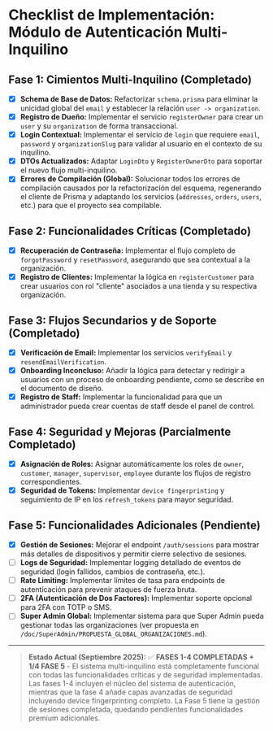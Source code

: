 # Checklist de Implementación: Módulo de Autenticación Multi-Inquilino

## Fase 1: Cimientos Multi-Inquilino (Completado)
- [x] **Schema de Base de Datos:** Refactorizar `schema.prisma` para eliminar la unicidad global del `email` y establecer la relación `user -> organization`.
- [x] **Registro de Dueño:** Implementar el servicio `registerOwner` para crear un `user` y su `organization` de forma transaccional.
- [x] **Login Contextual:** Implementar el servicio de `login` que requiere `email`, `password` y `organizationSlug` para validar al usuario en el contexto de su inquilino.
- [x] **DTOs Actualizados:** Adaptar `LoginDto` y `RegisterOwnerDto` para soportar el nuevo flujo multi-inquilino.
- [x] **Errores de Compilación (Global):** Solucionar todos los errores de compilación causados por la refactorización del esquema, regenerando el cliente de Prisma y adaptando los servicios (`addresses`, `orders`, `users`, etc.) para que el proyecto sea compilable.

## Fase 2: Funcionalidades Críticas (Completado)
- [x] **Recuperación de Contraseña:** Implementar el flujo completo de `forgotPassword` y `resetPassword`, asegurando que sea contextual a la organización.
- [x] **Registro de Clientes:** Implementar la lógica en `registerCustomer` para crear usuarios con rol "cliente" asociados a una tienda y su respectiva organización.

## Fase 3: Flujos Secundarios y de Soporte (Completado)
- [x] **Verificación de Email:** Implementar los servicios `verifyEmail` y `resendEmailVerification`.
- [x] **Onboarding Inconcluso:** Añadir la lógica para detectar y redirigir a usuarios con un proceso de onboarding pendiente, como se describe en el documento de diseño.
- [x] **Registro de Staff:** Implementar la funcionalidad para que un administrador pueda crear cuentas de staff desde el panel de control.

## Fase 4: Seguridad y Mejoras (Parcialmente Completado)
- [x] **Asignación de Roles:** Asignar automáticamente los roles de `owner`, `customer`, `manager`, `supervisor`, `employee` durante los flujos de registro correspondientes.
- [x] **Seguridad de Tokens:** Implementar `device fingerprinting` y seguimiento de IP en los `refresh_tokens` para mayor seguridad.

## Fase 5: Funcionalidades Adicionales (Pendiente)
- [x] **Gestión de Sesiones:** Mejorar el endpoint `/auth/sessions` para mostrar más detalles de dispositivos y permitir cierre selectivo de sesiones.
- [ ] **Logs de Seguridad:** Implementar logging detallado de eventos de seguridad (login fallidos, cambios de contraseña, etc.).
- [ ] **Rate Limiting:** Implementar límites de tasa para endpoints de autenticación para prevenir ataques de fuerza bruta.
- [ ] **2FA (Autenticación de Dos Factores):** Implementar soporte opcional para 2FA con TOTP o SMS.
- [ ] **Super Admin Global:** Implementar sistema para que Super Admin pueda gestionar todas las organizaciones (ver propuesta en `/doc/SuperAdmin/PROPUESTA_GLOBAL_ORGANIZACIONES.md`).

---

> **Estado Actual (Septiembre 2025):** ✅ **FASES 1-4 COMPLETADAS + 1/4 FASE 5** - El sistema multi-inquilino está completamente funcional con todas las funcionalidades críticas y de seguridad implementadas. Las fases 1-4 incluyen el núcleo del sistema de autenticación, mientras que la fase 4 añade capas avanzadas de seguridad incluyendo device fingerprinting completo. La Fase 5 tiene la gestión de sesiones completada, quedando pendientes funcionalidades premium adicionales.